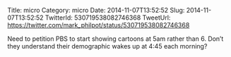 Title: micro
Category: micro
Date: 2014-11-07T13:52:52
Slug: 2014-11-07T13:52:52
TwitterId: 530719538082746368
TweetUrl: https://twitter.com/mark_philpot/status/530719538082746368

Need to petition PBS to start showing cartoons at 5am rather than 6. Don’t they understand their demographic wakes up at 4:45 each morning?